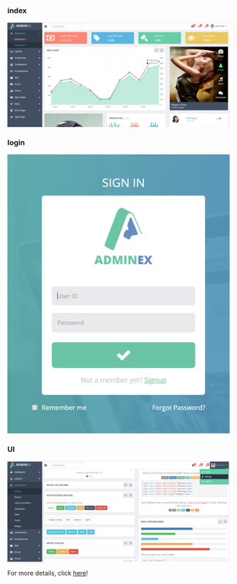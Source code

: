 ### index

![index](/images/index.png)

### login

![index](/images/login.png)

### UI

![index](/images/UI.png)

For more details, click [here](http://www.bootstrapmb.com/search?keyword=adminex)!

